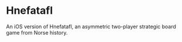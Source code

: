 # Hnefatafl
An iOS version of Hnefatafl, an asymmetric two-player strategic board game from Norse history.
